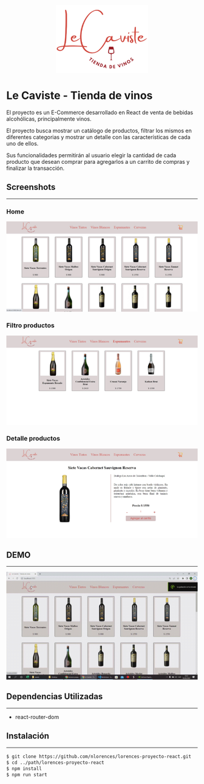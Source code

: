 <p align="center">
    <img src="src/assets/logo.png" alt="logo" style="height: 180px">
</p >

# **Le Caviste - Tienda de vinos**

El proyecto es un E-Commerce desarrollado en React de venta de bebidas alcohólicas, principalmente vinos.

El proyecto busca mostrar un catálogo de productos, filtrar los mismos en diferentes categorias y mostrar un detalle con las características de cada uno de ellos.

Sus funcionalidades permitirán al usuario elegir la cantidad de cada producto que desean comprar para agregarlos a un carrito de compras y finalizar la transacción.

## **Screenshots**

---

### Home

![App Screenshot Home](src/assets/home.jpg)

### Filtro productos

![App Screenshot Filtro productos](src/assets/product_.filter.jpg)

### Detalle productos

![App Screenshot Detalle productos](src/assets/product_.detail.jpg)

## **DEMO**

---

![Demo](src/assets/demo.gif)

## **Dependencias Utilizadas**

---

- react-router-dom

## **Instalación**

---
```
$ git clone https://github.com/nlorences/lorences-proyecto-react.git
$ cd ../path/lorences-proyecto-react
$ npm install
$ npm run start
```
